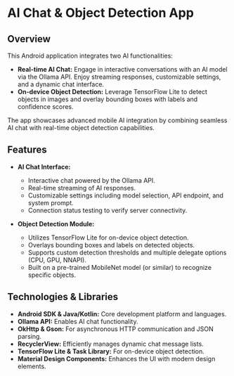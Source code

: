 # AI Chat & Object Detection App

## Overview
This Android application integrates two AI functionalities:
- **Real-time AI Chat:** Engage in interactive conversations with an AI model via the Ollama API. Enjoy streaming responses, customizable settings, and a dynamic chat interface.
- **On-device Object Detection:** Leverage TensorFlow Lite to detect objects in images and overlay bounding boxes with labels and confidence scores.

The app showcases advanced mobile AI integration by combining seamless AI chat with real-time object detection capabilities.

## Features
- **AI Chat Interface:**
  - Interactive chat powered by the Ollama API.
  - Real-time streaming of AI responses.
  - Customizable settings including model selection, API endpoint, and system prompt.
  - Connection status testing to verify server connectivity.
  
- **Object Detection Module:**
  - Utilizes TensorFlow Lite for on-device object detection.
  - Overlays bounding boxes and labels on detected objects.
  - Supports custom detection thresholds and multiple delegate options (CPU, GPU, NNAPI).
  - Built on a pre-trained MobileNet model (or similar) to recognize specific objects.

## Technologies & Libraries
- **Android SDK & Java/Kotlin:** Core development platform and languages.
- **Ollama API:** Enables AI chat functionality.
- **OkHttp & Gson:** For asynchronous HTTP communication and JSON parsing.
- **RecyclerView:** Efficiently manages dynamic chat message lists.
- **TensorFlow Lite & Task Library:** For on-device object detection.
- **Material Design Components:** Enhances the UI with modern design elements.
